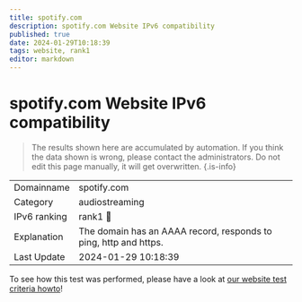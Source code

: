 ```yaml
---
title: spotify.com
description: spotify.com Website IPv6 compatibility
published: true
date: 2024-01-29T10:18:39
tags: website, rank1
editor: markdown
---
```


# spotify.com Website IPv6 compatibility

> The results shown here are accumulated by automation. If you think the data shown is wrong, please contact the administrators. 
> Do not edit this page manually, it will get overwritten.
{.is-info}


|   |   |
| - | - |
| Domainname | spotify.com
| Category | audiostreaming |
| IPv6 ranking | rank1 :1st_place_medal: |
| Explanation | The domain has an AAAA record, responds to ping, http and https. |
| Last Update | 2024-01-29 10:18:39 |

To see how this test was performed, please have a look at [our website test criteria howto](/howto/testcriteria/website)!

